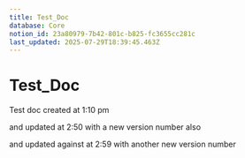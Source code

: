 ```yaml
---
title: Test_Doc
database: Core
notion_id: 23a80979-7b42-801c-b825-fc3655cc281c
last_updated: 2025-07-29T18:39:45.463Z
---
```


# Test_Doc


Test doc created at 1:10 pm


and updated at 2:50 with a new version number also


and updated against at 2:59 with another new version number


